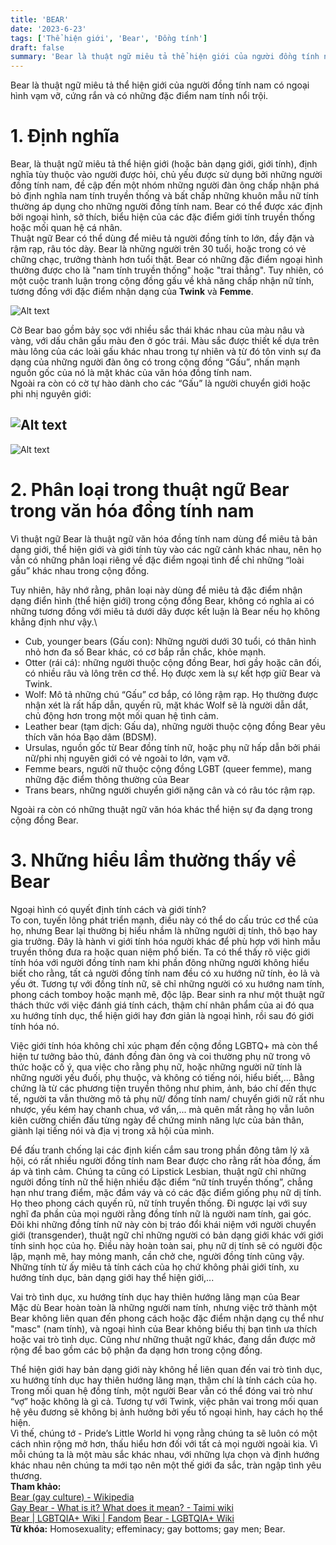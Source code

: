 ```yaml
---
title: 'BEAR'
date: '2023-6-23'
tags: ['Thể hiện giới', 'Bear', 'Đồng tính']
draft: false
summary: 'Bear là thuật ngữ miêu tả thể hiện giới của người đồng tính nam có ngoại hình vạm vỡ, cứng rắn và có những đặc điểm nam tính nổi trội.'
---
```


Bear là thuật ngữ miêu tả thể hiện giới của người đồng tính nam có ngoại hình vạm vỡ, cứng rắn và có những đặc điểm nam tính nổi trội.

# **1. Định nghĩa**

Bear, là thuật ngữ miêu tả thể hiện giới (hoặc bản dạng giới, giới tính), định nghĩa tùy thuộc vào người được hỏi, chủ yếu được sử dụng bởi những người đồng tính nam, đề cập đến một nhóm những người đàn ông chấp nhận phá bỏ định nghĩa nam tính truyền thống và bất chấp những khuôn mẫu nữ tính thường áp dụng cho những người đồng tính nam. Bear có thể được xác định bởi ngoại hình, sở thích, biểu hiện của các đặc điểm giới tính truyền thống hoặc mối quan hệ cá nhân.\
Thuật ngữ Bear có thể dùng để miêu tả người đồng tính to lớn, đầy đặn và rậm rạp, râu tóc dày. Bear là những người trên 30 tuổi, hoặc trong có vẻ chững chạc, trưởng thành hơn tuổi thật. Bear có những đặc điểm ngoại hình thường được cho là "nam tính truyền thống" hoặc "trai thẳng". Tuy nhiên, có một cuộc tranh luận trong cộng đồng gấu về khả năng chấp nhận nữ tính, tương đồng với đặc điểm nhận dạng của **Twink** và **Femme**.

![Alt text](/static/images/BEAR/Bear_Brotherhood_flag.png 'Cờ tự hào của Bear')

Cờ Bear bao gồm bảy sọc với nhiều sắc thái khác nhau của màu nâu và vàng, với dấu chân gấu màu đen ở góc trái. Màu sắc được thiết kế dựa trên màu lông của các loài gấu khác nhau trong tự nhiên và từ đó tôn vinh sự đa dạng của những người đàn ông có trong cộng đồng “Gấu”, nhấn mạnh nguồn gốc của nó là mặt khác của văn hóa đồng tính nam.\
Ngoài ra còn có cờ tự hào dành cho các “Gấu” là người chuyển giới hoặc phi nhị nguyên giới:

## ![Alt text](/static/images/BEAR/1.png 'Cờ tự hào của Transgender Bear')

![Alt text](/static/images/BEAR/2.png 'Cờ tự hào của Non-binary Bear')

# **2. Phân loại trong thuật ngữ Bear trong văn hóa đồng tính nam**

Vì thuật ngữ Bear là thuật ngữ văn hóa đồng tính nam dùng để miêu tả bản dạng giới, thể hiện giới và giới tính tùy vào các ngữ cảnh khác nhau, nên họ vẫn có những phân loại riêng về đặc điểm ngoại tình để chỉ những “loài gấu” khác nhau trong cộng đồng.

Tuy nhiên, hãy nhớ rằng, phân loại này dùng để miêu tả đặc điểm nhận dạng điển hình (thể hiện giới) trong cộng đồng Bear, không có nghĩa ai có những tương đồng với miêu tả dưới dây được kết luận là Bear nếu họ không khẳng định như vậy.\

- Cub, younger bears (Gấu con): Những người dưới 30 tuổi, có thân hình nhỏ hơn đa số Bear khác, có cơ bắp rắn chắc, khỏe mạnh.
- Otter (rái cá): những người thuộc cộng đồng Bear, hơi gầy hoặc cân đối, có nhiều râu và lông trên cơ thể. Họ được xem là sự kết hợp giữ Bear và Twink.
- Wolf: Mô tả những chú “Gấu” cơ bắp, có lông rậm rạp. Họ thường được nhận xét là rất hấp dẫn, quyến rũ, mặt khác Wolf sẽ là người dẫn dắt, chủ động hơn trong một mối quan hệ tình cảm.
- Leather bear (tạm dịch: Gấu da), những người thuộc cộng đồng Bear yêu thích văn hóa Bạo dâm (BDSM).
- Ursulas, nguồn gốc từ Bear đồng tính nữ, hoặc phụ nữ hấp dẫn bởi phái nữ/phi nhị nguyên giới có vẻ ngoài to lớn, vạm vỡ.
- Femme bears, người nữ thuộc cộng đồng LGBT (queer femme), mang những đặc điểm thông thường của Bear
- Trans bears, những người chuyển giới nặng cân và có râu tóc rậm rạp.

Ngoài ra còn có những thuật ngữ văn hóa khác thể hiện sự đa dạng trong cộng đồng Bear.

# **3. Những hiểu lầm thường thấy về Bear**

Ngoại hình có quyết định tính cách và giới tính?\
To con, tuyến lông phát triển mạnh, điều này có thể do cấu trúc cơ thể của họ, nhưng Bear lại thường bị hiểu nhầm là những người dị tính, thô bạo hay gia trưởng. Đây là hành vi giới tính hóa người khác để phù hợp với hình mẫu truyền thông đưa ra hoặc quan niệm phổ biến. Ta có thể thấy rõ việc giới tính hóa với người đồng tính nam khi phần đông những người không hiểu biết cho rằng, tất cả người đồng tính nam đều có xu hướng nữ tính, ẻo lả và yếu ớt. Tương tự với đồng tính nữ, sẽ chỉ những người có xu hướng nam tính, phong cách tomboy hoặc mạnh mẽ, độc lập. Bear sinh ra như một thuật ngữ thách thức với việc đánh giá tính cách, thậm chí nhân phẩm của ai đó qua xu hướng tính dục, thể hiện giới hay đơn giản là ngoại hình, rồi sau đó giới tính hóa nó.

Việc giới tính hóa không chỉ xúc phạm đến cộng đồng LGBTQ+ mà còn thể hiện tư tưởng bảo thủ, đánh đồng đàn ông và coi thường phụ nữ trong vô thức hoặc cố ý, qua việc cho rằng phụ nữ, hoặc những người nữ tính là những người yếu đuối, phụ thuộc, và không có tiếng nói, hiểu biết,... Bằng chứng là từ các phương tiện truyền thông như phim, ảnh, báo chí đến thực tế, người ta vẫn thường mô tả phụ nữ/ đồng tính nam/ chuyển giới nữ rất nhu nhược, yếu kém hay chanh chua, vớ vẩn,... mà quên mất rằng họ vẫn luôn kiên cường chiến đấu từng ngày để chứng minh năng lực của bản thân, giành lại tiếng nói và địa vị trong xã hội của mình.

Để đấu tranh chống lại các định kiến cắm sau trong phần đông tâm lý xã hội, có rất nhiều người đồng tính nam Bear được cho rằng rất hòa đồng, ấm áp và tình cảm. Chúng ta cũng có Lipstick Lesbian, thuật ngữ chỉ những người đồng tính nữ thể hiện nhiều đặc điểm “nữ tính truyền thống”, chẳng hạn như trang điểm, mặc đầm váy và có các đặc điểm giống phụ nữ dị tính. Họ theo phong cách quyến rũ, nữ tính truyền thống. Đi ngược lại với suy nghĩ đa phần của mọi người rằng đồng tính nữ là người nam tính, gai góc. Đôi khi những đồng tính nữ này còn bị tráo đổi khái niệm với người chuyển giới (transgender), thuật ngữ chỉ những người có bản dạng giới khác với giới tính sinh học của họ. Điều này hoàn toàn sai, phụ nữ dị tính sẽ có người độc lập, mạnh mẽ, hay mỏng manh, cần chở che, người đồng tính cũng vậy. Những tính từ ấy miêu tả tính cách của họ chứ không phải giới tính, xu hướng tính dục, bản dạng giới hay thể hiện giới,...

Vai trò tình dục, xu hướng tính dục hay thiên hướng lãng mạn của Bear\
Mặc dù Bear hoàn toàn là những người nam tính, nhưng việc trở thành một Bear không liên quan đến phong cách hoặc đặc điểm nhận dạng cụ thể như "masc" (nam tính), và ngoại hình của Bear không biểu thị bạn tình ưa thích hoặc vai trò tình dục. Cũng như những thuật ngữ khác, đang dần được mở rộng để bao gồm các bộ phận đa dạng hơn trong cộng đồng.

Thể hiện giới hay bản dạng giới này không hề liên quan đến vai trò tình dục, xu hướng tính dục hay thiên hướng lãng mạn, thậm chí là tính cách của họ. Trong mối quan hệ đồng tính, một người Bear vẫn có thể đóng vai trò như “vợ” hoặc không là gì cả. Tương tự với Twink, việc phân vai trong mối quan hệ yêu đương sẽ không bị ảnh hưởng bởi yếu tố ngoại hình, hay cách họ thể hiện.\
Vì thế, chúng tớ - Pride’s Little World hi vọng rằng chúng ta sẽ luôn có một cách nhìn rộng mở hơn, thấu hiểu hơn đối với tất cả mọi người ngoài kia. Vì mỗi chúng ta là một màu sắc khác nhau, với những lựa chọn và định hướng khác nhau nên chúng ta mới tạo nên một thế giới đa sắc, tràn ngập tình yêu thương.\
**Tham khảo:**\
[Bear (gay culture) - Wikipedia](<https://en.wikipedia.org/wiki/Bear_(gay_culture)#:~:text=In%20gay%20culture%2C%20a%20bear,an%20image%20of%20rugged%20masculinity.>)\
[Gay Bear - What is it? What does it mean? - Taimi wiki](https://taimi.com/wiki/gay-bear-what-is-it-what-does-it-mean)\
[Bear | LGBTQIA+ Wiki | Fandom](https://lgbtqia.fandom.com/wiki/Bear)
[Bear - LGBTQIA+ Wiki](https://www.lgbtqia.wiki/wiki/Bear)\
**Từ khóa:** Homosexuality; effeminacy; gay bottoms; gay men; Bear.
